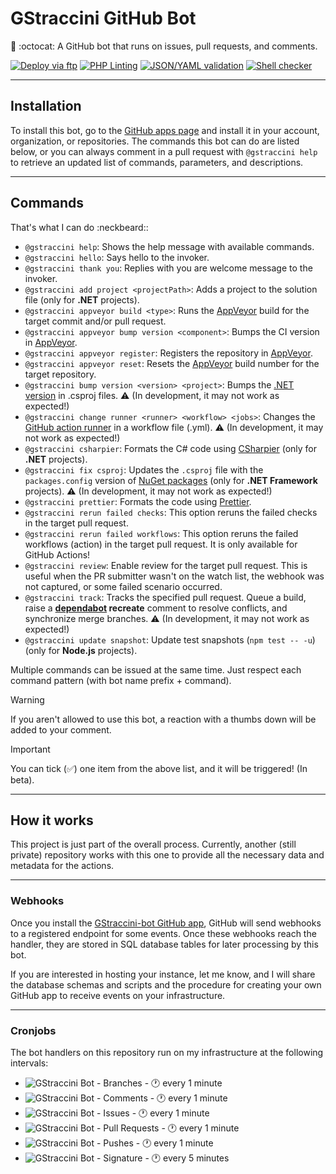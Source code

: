 # GStraccini GitHub Bot

🤖 :octocat: A GitHub bot that runs on issues, pull requests, and comments.

[![Deploy via ftp](https://github.com/guibranco/gstraccini-bot/actions/workflows/deploy.yml/badge.svg)](https://github.com/guibranco/gstraccini-bot/actions/workflows/deploy.yml)
[![PHP Linting](https://github.com/guibranco/gstraccini-bot/actions/workflows/php-lint.yml/badge.svg)](https://github.com/guibranco/gstraccini-bot/actions/workflows/php-lint.yml)
[![JSON/YAML validation](https://github.com/guibranco/gstraccini-bot/actions/workflows/json-yaml-lint.yml/badge.svg)](https://github.com/guibranco/gstraccini-bot/actions/workflows/json-yaml-lint.yml)
[![Shell checker](https://github.com/guibranco/gstraccini-bot/actions/workflows/shell-cheker.yml/badge.svg)](https://github.com/guibranco/gstraccini-bot/actions/workflows/shell-cheker.yml)

---

## Installation

To install this bot, go to the [GitHub apps page](https://github.com/apps/gstraccini) and install it in your account, organization, or repositories.
The commands this bot can do are listed below, or you can always comment in a pull request with `@gstraccini help` to retrieve an updated list of commands, parameters, and descriptions.

---

## Commands

That's what I can do :neckbeard::

- `@gstraccini help`: Shows the help message with available commands.
- `@gstraccini hello`: Says hello to the invoker.
- `@gstraccini thank you`: Replies with you are welcome message to the invoker.
- `@gstraccini add project <projectPath>`: Adds a project to the solution file (only for **.NET** projects).
- `@gstraccini appveyor build <type>`: Runs the [AppVeyor](https://ci.appveyor.com) build for the target commit and/or pull request.
- `@gstraccini appveyor bump version <component>`: Bumps the CI version in [AppVeyor](https://ci.appveyor.com).
- `@gstraccini appveyor register`: Registers the repository in [AppVeyor](https://ci.appveyor.com).
- `@gstraccini appveyor reset`: Resets the [AppVeyor](https://ci.appveyor.com) build number for the target repository.
- `@gstraccini bump version <version> <project>`: Bumps the [.NET version](https://dotnet.microsoft.com/en-us/platform/support/policy/dotnet-core) in .csproj files. :warning: (In development, it may not work as expected!)
- `@gstraccini change runner <runner> <workflow> <jobs>`: Changes the [GitHub action runner](https://docs.github.com/en/actions/using-github-hosted-runners/about-github-hosted-runners/about-github-hosted-runners#supported-runners-and-hardware-resources) in a workflow file (.yml). :warning: (In development, it may not work as expected!)
- `@gstraccini csharpier`: Formats the C# code using [CSharpier](https://csharpier.com) (only for **.NET** projects).
- `@gstraccini fix csproj`: Updates the `.csproj` file with the `packages.config` version of [NuGet packages](https://nuget.org) (only for **.NET Framework** projects). :warning: (In development, it may not work as expected!)
- `@gstraccini prettier`: Formats the code using [Prettier](https://prettier.io).
- `@gstraccini rerun failed checks`: This option reruns the failed checks in the target pull request.
- `@gstraccini rerun failed workflows`: This option reruns the failed workflows (action) in the target pull request. It is only available for GitHub Actions!
- `@gstraccini review`: Enable review for the target pull request. This is useful when the PR submitter wasn't on the watch list, the webhook was not captured, or some failed scenario occurred.
- `@gstraccini track`: Tracks the specified pull request. Queue a build, raise a **[dependabot](https://github.com/dependabot) recreate** comment to resolve conflicts, and synchronize merge branches. :warning: (In development, it may not work as expected!)
- `@gstraccini update snapshot`: Update test snapshots (`npm test -- -u`) (only for **Node.js** projects).

Multiple commands can be issued at the same time. Just respect each command pattern (with bot name prefix + command).

> [!Warning]
>
> If you aren't allowed to use this bot, a reaction with a thumbs down will be added to your comment.

> [!Important]
>
> You can tick (✅) one item from the above list, and it will be triggered! (In beta).

---

## How it works

This project is just part of the overall process.
Currently, another (still private) repository works with this one to provide all the necessary data and metadata for the actions.

---

### Webhooks

Once you install the [GStraccini-bot GitHub app](https://github.com/apps/gstraccini), GitHub will send webhooks to a registered endpoint for some events. Once these webhooks reach the handler, they are stored in SQL database tables for later processing by this bot.

If you are interested in hosting your instance, let me know, and I will share the database schemas and scripts and the procedure for creating your own GitHub app to receive events on your infrastructure.

---

### Cronjobs

The bot handlers on this repository run on my infrastructure at the following intervals:

- ![GStraccini Bot - Branches](https://healthchecks.io/b/2/82d0dec5-3ec1-41cc-8a35-ef1da42899e5.svg) - 🕐 every 1 minute
- ![GStraccini Bot - Comments](https://healthchecks.io/b/2/31b38cb0-f8bd-42b1-b662-d5905b22cd94.svg) - 🕐 every 1 minute
- ![GStraccini Bot - Issues](https://healthchecks.io/b/2/05666a6b-d35f-4cb8-abc8-25584cc9029b.svg) - 🕐 every 1 minute
- ![GStraccini Bot - Pull Requests](https://healthchecks.io/b/2/05c48393-c700-45b4-880f-59cb7b9b9f25.svg) - 🕐 every 1 minute
- ![GStraccini Bot - Pushes](https://healthchecks.io/b/2/1e8724fa-8361-47d7-a4f6-901e8d4ff265.svg) - 🕐 every 1 minute
- ![GStraccini Bot - Signature](https://healthchecks.io/b/2/8303206b-2f4c-4300-ac64-5e9cd342c164.svg) - 🕐 every 5 minutes
